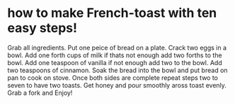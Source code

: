 # how to make French-toast with ten easy steps!
Grab all ingredients.
Put one peice of bread on a plate.
Crack two eggs in a bowl.
Add one forth cups of milk if thats not enough add two forths to the bowl.
Add one teaspoon of vanilla if not enough add two to the bowl.
Add two teaspoons of cinnamon.
Soak the bread into the bowl and put bread on pan to cook on stove.
Once both sides are complete repeat steps two to seven to have two toasts.
Get honey and pour smoothly aross toast evenly.
Grab a fork and Enjoy!
